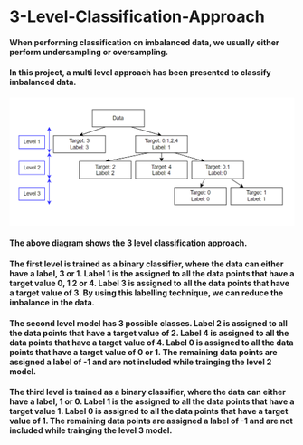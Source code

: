 # 3-Level-Classification-Approach

#### When performing classification on imbalanced data, we usually either perform undersampling or oversampling.

#### In this project, a multi level approach has been presented to classify imbalanced data.

<img align="centre" alt="model" src="3-level-classification-diagram.png">

#### The above diagram shows the 3 level classification approach.

#### The first level is trained as a binary classifier, where the data can either have a label, 3 or 1. Label 1 is the assigned to all the data points that have a target value 0, 1 2 or 4. Label 3 is assigned to all the data points that have a target value of 3. By using this labelling technique, we can reduce the imbalance in the data.

#### The second level model has 3 possible classes. Label 2 is assigned to all the data points that have a target value of 2. Label 4 is assigned to all the data points that have a target value of 4. Label 0 is assigned to all the data points that have a target value of 0 or 1. The remaining data points are assigned a label of -1 and are not included while trainging the level 2 model.

#### The third level is trained as a binary classifier, where the data can either have a label, 1 or 0. Label 1 is the assigned to all the data points that have a target value 1. Label 0 is assigned to all the data points that have a target value of 1. The remaining data points are assigned a label of -1 and are not included while trainging the level 3 model.
